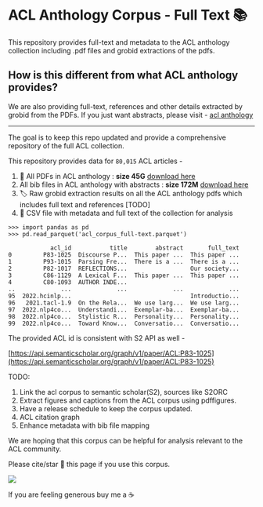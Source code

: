 # ACL Anthology Corpus - Full Text 📚
This repository provides full-text and metadata to the ACL anthology collection including .pdf files and grobid extractions of the pdfs.

## How is this different from what ACL anthology provides? 
We are also providing full-text, references and other details extracted by grobid from the PDFs. If you just want abstracts, please visit - [acl anthology](https://aclanthology.org/anthology+abstracts.bib.gz) 


----

The goal is to keep this repo updated and provide a comprehensive repository of the full ACL collection.

This repository provides data for `80,015` ACL articles - 
1. 📖 All PDFs in ACL anthology : **size 45G**  [download here](https://drive.google.com/file/d/1OGHyJrkaVpbrdbmxsDotG-tI3LiKyxuC/view?usp=sharing)
2. All bib files in ACL anthology with abstracts : **size 172M** [download here](https://drive.google.com/file/d/1dJ-iE85moBv3iYG2LhRLT6KQyVkmllBg/view?usp=sharing)
2. 🏷️ Raw grobid extraction results on all the ACL anthology pdfs which includes full text and references [TODO]
3. 💾 CSV file with metadata and full text of the collection for analysis 

```
>>> import pandas as pd
>>> pd.read_parquet('acl_corpus_full-text.parquet')

            acl_id           title        abstract       full_text
0         P83-1025  Discourse P...  This paper ...  This paper ...
1         P93-1015  Parsing Fre...  There is a ...  There is a ...
2         P82-1017  REFLECTIONS...                  Our society...
3         C86-1129  A Lexical F...  This paper ...  This paper ...
4         C80-1093  AUTHOR INDE...                                
..             ...             ...             ...             ...
95  2022.hcinlp...                                  Introductio...
96   2021.tacl-1.9  On the Rela...  We use larg...  We use larg...
97  2022.nlp4co...  Understandi...  Exemplar-ba...  Exemplar-ba...
98  2022.nlp4co...  Stylistic R...  Personality...  Personality...
99  2022.nlp4co...  Toward Know...  Conversatio...  Conversatio...
```

The  provided ACL id is consistent with S2 API as well - 

[https://api.semanticscholar.org/graph/v1/paper/ACL:P83-1025](https://api.semanticscholar.org/graph/v1/paper/ACL:P83-1025)



TODO:
1. Link the acl corpus to semantic scholar(S2), sources like S2ORC 
2. Extract figures and captions from the ACL corpus using pdffigures.
3. Have a release schedule to keep the corpus updated.
4. ACL citation graph
5. Enhance metadata with bib file mapping

We are hoping that this corpus can be helpful for analysis relevant to the ACL community. 

Please cite/star 🌟 this page if you use this corpus.

[<img src="https://img.shields.io/badge/Buy%20Me%20a%20Coffee-ffdd00?style=for-the-badge&logo=buy-me-a-coffee&logoColor=black">](https://www.buymeacoffee.com/shauryrG)

If you are feeling generous buy me a ☕  
